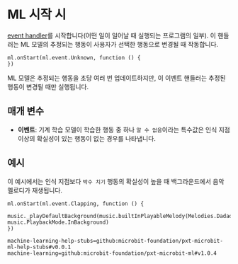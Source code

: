 # ML 시작 시

[event handler](/reference/event-handler)를 시작합니다(어떤 일이 일어날 때 실행되는 프로그램의 일부). 이 핸들러는 ML 모델의 추정되는 행동이 사용자가 선택한 행동으로 변경될 때 작동합니다.

```sig
ml.onStart(ml.event.Unknown, function () {
})
```

ML 모델은 추정되는 행동을 초당 여러 번 업데이트하지만, 이 이벤트 핸들러는 추정된 행동이 변경될 때만 실행됩니다.

## 매개 변수

- **이벤트**: 기계 학습 모델이 학습한 행동 중 하나 `알 수 없음`이라는 특수값은 인식 지점 이상의 확실성이 있는 행동이 없는 경우를 나타냅니다.

## 예시

이 예시에서는 인식 지점보다 `박수 치기` 행동의 확실성이 높을 때 백그라운드에서 음악 멜로디가 재생됩니다.

```blocks
ml.onStart(ml.event.Clapping, function () {
    music._playDefaultBackground(music.builtInPlayableMelody(Melodies.Dadadadum), music.PlaybackMode.InBackground)
})
```

```package
machine-learning-help-stubs=github:microbit-foundation/pxt-microbit-ml-help-stubs#v0.0.1
machine-learning=github:microbit-foundation/pxt-microbit-ml#v1.0.4
```
